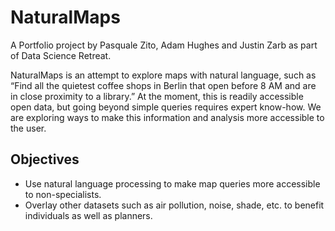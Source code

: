 # NaturalMaps
A Portfolio project by Pasquale Zito, Adam Hughes and Justin Zarb as part of Data Science Retreat.

NaturalMaps is an attempt to explore maps with natural language, such as “Find all the quietest coffee shops in Berlin that open before 8 AM and are in close proximity to a library.” At the moment, this is readily accessible open data, but going beyond simple queries requires expert know-how. We are exploring ways to make this information and analysis more accessible to the user.

## Objectives
- Use natural language processing to make map queries more accessible to non-specialists.
- Overlay other datasets such as air pollution, noise, shade, etc. to benefit individuals as well as planners.
